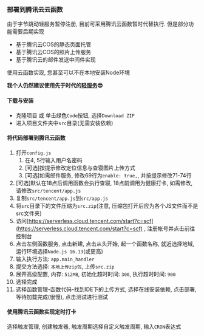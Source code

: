 ### 部署到腾讯云云函数

由于字节跳动轻服务暂停注册, 目前可采用腾讯云函数暂时代替执行. 但是部分功能需要后期实现

- 基于腾讯云COS的静态页面托管
- 基于腾讯云COS的照片上传服务
- 基于腾讯云的邮件发送中间件实现

使用云函数实现, 您甚至可以不在本地安装Node环境

**我个人仍然建议使用先于时代的[轻服务](https://qingfuwu.cn/)😎**

#### 下载与安装

- 克隆项目 或 单击绿色`Code`按钮, 选择`Download ZIP`
- 进入项目文件夹中`src`目录(无需安装依赖)

#### 将代码部署到腾讯云函数

1. 打开`config.js`
   1. 在4, 5行输入用户名密码
   2. [可选]按提示修改定位信息与查寝图片上传方式
   3. [可选]如需邮件服务, 修改69行为`enable: true,`, 并按提示修改71-74行
2. [可选]默认在18点后调用函数会执行查寝, 18点前调用为健康打卡, 如需修改, 请修改`src/tencent/app.js`
3. 复制`src/tencent/app.js`到`src/app.js`
4. 将`src`目录下的文件压缩为`src.zip`(注意, 压缩包打开后应为各个JS文件而不是src文件夹)
5. 访问[https://serverless.cloud.tencent.com/start?c=scf](https://serverless.cloud.tencent.com/start?c=scf) , 注册帐号并点击前往控制台
6. 点击左侧函数服务, 点击新建, 点击从头开始, 起一个函数名称, 就近选择地域, 运行环境选择`Node.js 16.13`(或更高)
7. 输入执行方法: `app.main_handler`
8. 提交方法选择: `本地上传zip包`, 上传`src.zip`
9. 展开高级配置, 内存: `512MB`, 初始化超时时间: `300`, 执行超时时间: `900`
10. 选择完成
11. 选择函数管理-函数代码-找到IDE下的上传方式, 选择在线安装依赖, 点击部署, 等待加载完成(很慢), 点击测试进行测试

#### 使用腾讯云函数实现定时打卡

选择触发管理, 创建触发器, 触发周期选择自定义触发周期, 输入`CRON`表达式
